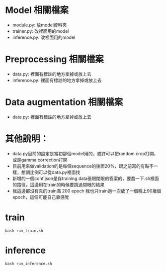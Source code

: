 # Model 相關檔案
* module.py: 放model資料夾
* trainer.py: 改裡面用的model
* inference.py: 改裡面用的model

# Preprocessing 相關檔案
* data.py: 裡面有標註的地方拿掉或放上去
* inference.py: 裡面有標註的地方拿掉或放上去

# Data augmentation 相關檔案
* data.py: 裡面有標註的地方拿掉或放上去


# 其他說明：
* data.py目前的設定是當初那個model用的，或許可以把random crop打開，或是gamma correction打開
* 目前用來做validation的是每個sequence的後面20%，跟之前寫的有點不一樣，想調比例可以從data.py裡面找
* 新增的一個conf.json是存training data張眼閉眼的答案的，要喬一下.sh裡面的路徑，這邊用在train的時候要跳過閉眼的結果
* 我這邊都沒有真的train滿 200 epoch 我也只train過一次放了一個晚上90幾個epoch，這個可能自己靠感覺

# train
```shell script=
bash run_train.sh
```

# inference
```shell script=
bash run_inference.sh
```

